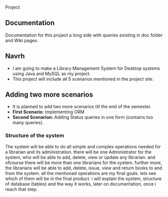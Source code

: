 Project

## Documentation
Documentation for this project a long side with queries existing in doc folder and Wiki pages.

## Navrh
- I am going to make a Library Management System for Desktop systems using Java and MySQL as my project.
- This project will include all 5 scenarios mentioned in the project site. 

## Adding two more scenarios
- It is planned to add two more scenarios till the end of the semester.
- **First Scenario:** Implementing ORM
- **Second Scenarion:** Adding Status queries in one form (contains too many queries).

### Structure of the system
The system will be able to do all simple and complex operations needed for a librarian and its administration. there will be one Administrator for the system, who will be able to add, delete, view or update any librarian. and ofcourse there will be more than one librarians for the system.
further more, the librarians will be able to add, delete, issue, view and return books to and from the system. all the mentioned operations are my final goals. lets see which of them will be in the final product.
i will explain the system, structure of database (tables) and the way it works, later on documentation, once i reach that step.
